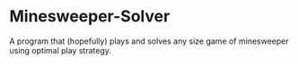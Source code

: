 # Minesweeper-Solver
A program that (hopefully) plays and solves any size game of minesweeper using optimal play strategy.
